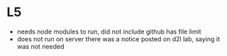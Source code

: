 # L5

- needs node modules to run, did not include github has file limit
- does not run on server there was a notice posted on d2l lab, saying it was not needed
